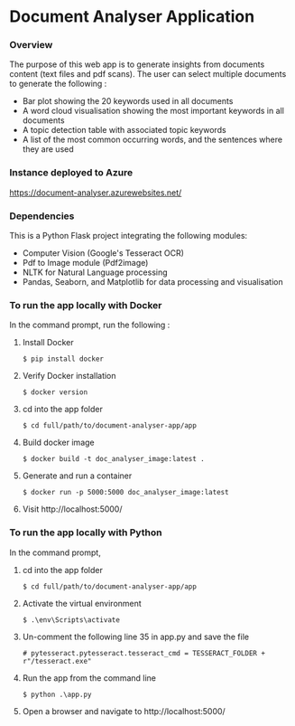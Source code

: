 # Document Analyser Application


### Overview
The purpose of this web app is to generate insights from documents content (text files and pdf scans).
The user can select multiple documents to generate the following :
- Bar plot showing the 20 keywords used in all documents
- A word cloud visualisation showing the most important keywords in all documents
- A topic detection table with associated topic keywords
- A list of the most common occurring words, and the sentences where they are used


### Instance deployed to Azure
https://document-analyser.azurewebsites.net/<br/>


### Dependencies
This is a Python Flask project integrating the following modules: 
- Computer Vision (Google's Tesseract OCR)
- Pdf to Image module (Pdf2image)
- NLTK for Natural Language processing
- Pandas, Seaborn, and Matplotlib for data processing and visualisation


### To run the app locally with Docker
In the command prompt, run the following :
1.	Install Docker
    ```
    $ pip install docker
    ```
2.  Verify Docker installation
    ```
    $ docker version
    ```
3.  cd into the app folder
    ```
    $ cd full/path/to/document-analyser-app/app
    ```
4.	Build docker image
    ```
    $ docker build -t doc_analyser_image:latest .
    ```
5.	Generate and run a container
    ```
    $ docker run -p 5000:5000 doc_analyser_image:latest
    ```
6.	Visit http://localhost:5000/


### To run the app locally with Python
In the command prompt,
1.	cd into the app folder
    ```
    $ cd full/path/to/document-analyser-app/app
    ```
2.  Activate the virtual environment
    ```
    $ .\env\Scripts\activate
    ```
4.  Un-comment the following line 35 in app.py and save the file
    ```
    # pytesseract.pytesseract.tesseract_cmd = TESSERACT_FOLDER + r"/tesseract.exe"
    ```
5.  Run the app from the command line
    ```
    $ python .\app.py
    ```
4.	Open a browser and navigate to http://localhost:5000/
